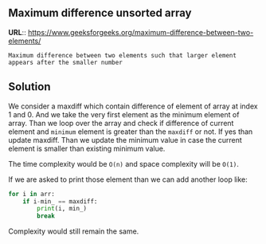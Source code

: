 ## Maximum difference unsorted array

__URL__:: https://www.geeksforgeeks.org/maximum-difference-between-two-elements/

```
Maximum difference between two elements such that larger element appears after the smaller number
```

## Solution

We consider a maxdiff which contain difference of element of array at index 1 and 0. And we take the very first element as the minimum element of array. Than we loop over the array and check if difference of current element and `minimum` element is greater than the `maxdiff` or not. If yes than update maxdiff. Than we update the minimum value in case the current element is smaller than existing minimum value.

The time complexity would be `O(n)` and space complexity will be `O(1)`.

If we are asked to print those element than we can add another loop like:

```python
for i in arr:
    if i-min_ == maxdiff:
        print(i, min_)
        break
```
Complexity would still remain the same.
